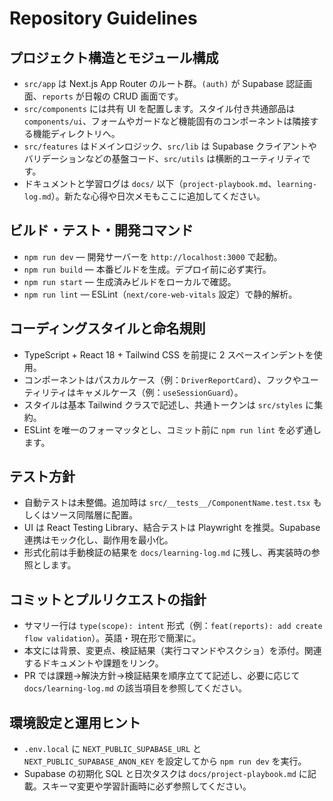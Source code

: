 # Repository Guidelines

## プロジェクト構造とモジュール構成
- `src/app` は Next.js App Router のルート群。`(auth)` が Supabase 認証画面、`reports` が日報の CRUD 画面です。
- `src/components` には共有 UI を配置します。スタイル付き共通部品は `components/ui`、フォームやガードなど機能固有のコンポーネントは隣接する機能ディレクトリへ。
- `src/features` はドメインロジック、`src/lib` は Supabase クライアントやバリデーションなどの基盤コード、`src/utils` は横断的ユーティリティです。
- ドキュメントと学習ログは `docs/` 以下（`project-playbook.md`、`learning-log.md`）。新たな心得や日次メモもここに追加してください。

## ビルド・テスト・開発コマンド
- `npm run dev` — 開発サーバーを `http://localhost:3000` で起動。
- `npm run build` — 本番ビルドを生成。デプロイ前に必ず実行。
- `npm run start` — 生成済みビルドをローカルで確認。
- `npm run lint` — ESLint（`next/core-web-vitals` 設定）で静的解析。

## コーディングスタイルと命名規則
- TypeScript + React 18 + Tailwind CSS を前提に 2 スペースインデントを使用。
- コンポーネントはパスカルケース（例：`DriverReportCard`）、フックやユーティリティはキャメルケース（例：`useSessionGuard`）。
- スタイルは基本 Tailwind クラスで記述し、共通トークンは `src/styles` に集約。
- ESLint を唯一のフォーマッタとし、コミット前に `npm run lint` を必ず通します。

## テスト方針
- 自動テストは未整備。追加時は `src/__tests__/ComponentName.test.tsx` もしくはソース同階層に配置。
- UI は React Testing Library、結合テストは Playwright を推奨。Supabase 連携はモック化し、副作用を最小化。
- 形式化前は手動検証の結果を `docs/learning-log.md` に残し、再実装時の参照とします。

## コミットとプルリクエストの指針
- サマリー行は `type(scope): intent` 形式（例：`feat(reports): add create flow validation`）。英語・現在形で簡潔に。
- 本文には背景、変更点、検証結果（実行コマンドやスクショ）を添付。関連するドキュメントや課題をリンク。
- PR では課題→解決方針→検証結果を順序立てて記述し、必要に応じて `docs/learning-log.md` の該当項目を参照してください。

## 環境設定と運用ヒント
- `.env.local` に `NEXT_PUBLIC_SUPABASE_URL` と `NEXT_PUBLIC_SUPABASE_ANON_KEY` を設定してから `npm run dev` を実行。
- Supabase の初期化 SQL と日次タスクは `docs/project-playbook.md` に記載。スキーマ変更や学習計画時に必ず参照してください。

